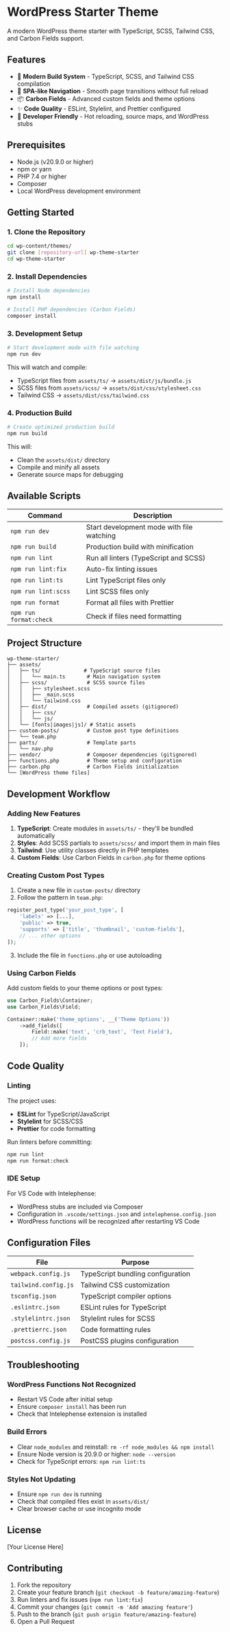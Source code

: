 # WordPress Starter Theme

A modern WordPress theme starter with TypeScript, SCSS, Tailwind CSS, and Carbon Fields support.

## Features

- 🎨 **Modern Build System** - TypeScript, SCSS, and Tailwind CSS compilation
- 🚀 **SPA-like Navigation** - Smooth page transitions without full reload
- 📦 **Carbon Fields** - Advanced custom fields and theme options
- ✨ **Code Quality** - ESLint, Stylelint, and Prettier configured
- 🔧 **Developer Friendly** - Hot reloading, source maps, and WordPress stubs

## Prerequisites

- Node.js (v20.9.0 or higher)
- npm or yarn
- PHP 7.4 or higher
- Composer
- Local WordPress development environment

## Getting Started

### 1. Clone the Repository

```bash
cd wp-content/themes/
git clone [repository-url] wp-theme-starter
cd wp-theme-starter
```

### 2. Install Dependencies

```bash
# Install Node dependencies
npm install

# Install PHP dependencies (Carbon Fields)
composer install
```

### 3. Development Setup

```bash
# Start development mode with file watching
npm run dev
```

This will watch and compile:
- TypeScript files from `assets/ts/` → `assets/dist/js/bundle.js`
- SCSS files from `assets/scss/` → `assets/dist/css/stylesheet.css`
- Tailwind CSS → `assets/dist/css/tailwind.css`

### 4. Production Build

```bash
# Create optimized production build
npm run build
```

This will:
- Clean the `assets/dist/` directory
- Compile and minify all assets
- Generate source maps for debugging

## Available Scripts

| Command | Description |
|---------|------------|
| `npm run dev` | Start development mode with file watching |
| `npm run build` | Production build with minification |
| `npm run lint` | Run all linters (TypeScript and SCSS) |
| `npm run lint:fix` | Auto-fix linting issues |
| `npm run lint:ts` | Lint TypeScript files only |
| `npm run lint:scss` | Lint SCSS files only |
| `npm run format` | Format all files with Prettier |
| `npm run format:check` | Check if files need formatting |

## Project Structure

```
wp-theme-starter/
├── assets/
│   ├── ts/              # TypeScript source files
│   │   └── main.ts       # Main navigation system
│   ├── scss/             # SCSS source files
│   │   ├── stylesheet.scss
│   │   ├── _main.scss
│   │   └── tailwind.css
│   ├── dist/             # Compiled assets (gitignored)
│   │   ├── css/
│   │   └── js/
│   └── [fonts|images|js]/ # Static assets
├── custom-posts/         # Custom post type definitions
│   └── team.php
├── parts/                # Template parts
│   └── nav.php
├── vendor/               # Composer dependencies (gitignored)
├── functions.php         # Theme setup and configuration
├── carbon.php            # Carbon Fields initialization
└── [WordPress theme files]
```

## Development Workflow

### Adding New Features

1. **TypeScript**: Create modules in `assets/ts/` - they'll be bundled automatically
2. **Styles**: Add SCSS partials to `assets/scss/` and import them in main files
3. **Tailwind**: Use utility classes directly in PHP templates
4. **Custom Fields**: Use Carbon Fields in `carbon.php` for theme options

### Creating Custom Post Types

1. Create a new file in `custom-posts/` directory
2. Follow the pattern in `team.php`:
```php
register_post_type('your_post_type', [
    'labels' => [...],
    'public' => true,
    'supports' => ['title', 'thumbnail', 'custom-fields'],
    // ... other options
]);
```
3. Include the file in `functions.php` or use autoloading

### Using Carbon Fields

Add custom fields to your theme options or post types:
```php
use Carbon_Fields\Container;
use Carbon_Fields\Field;

Container::make('theme_options', __('Theme Options'))
    ->add_fields([
        Field::make('text', 'crb_text', 'Text Field'),
        // Add more fields
    ]);
```

## Code Quality

### Linting

The project uses:
- **ESLint** for TypeScript/JavaScript
- **Stylelint** for SCSS/CSS
- **Prettier** for code formatting

Run linters before committing:
```bash
npm run lint
npm run format:check
```

### IDE Setup

For VS Code with Intelephense:
- WordPress stubs are included via Composer
- Configuration in `.vscode/settings.json` and `intelephense.config.json`
- WordPress functions will be recognized after restarting VS Code

## Configuration Files

| File | Purpose |
|------|---------|
| `webpack.config.js` | TypeScript bundling configuration |
| `tailwind.config.js` | Tailwind CSS customization |
| `tsconfig.json` | TypeScript compiler options |
| `.eslintrc.json` | ESLint rules for TypeScript |
| `.stylelintrc.json` | Stylelint rules for SCSS |
| `.prettierrc.json` | Code formatting rules |
| `postcss.config.js` | PostCSS plugins configuration |

## Troubleshooting

### WordPress Functions Not Recognized
- Restart VS Code after initial setup
- Ensure `composer install` has been run
- Check that Intelephense extension is installed

### Build Errors
- Clear `node_modules` and reinstall: `rm -rf node_modules && npm install`
- Ensure Node version is 20.9.0 or higher: `node --version`
- Check for TypeScript errors: `npm run lint:ts`

### Styles Not Updating
- Ensure `npm run dev` is running
- Check that compiled files exist in `assets/dist/`
- Clear browser cache or use incognito mode

## License

[Your License Here]

## Contributing

1. Fork the repository
2. Create your feature branch (`git checkout -b feature/amazing-feature`)
3. Run linters and fix issues (`npm run lint:fix`)
4. Commit your changes (`git commit -m 'Add amazing feature'`)
5. Push to the branch (`git push origin feature/amazing-feature`)
6. Open a Pull Request
